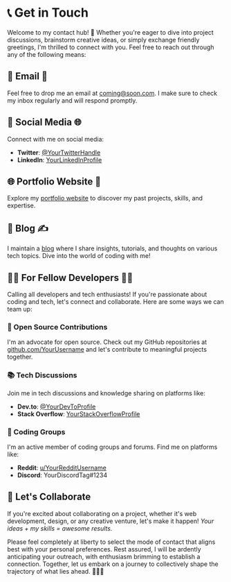 # 📞 Get in Touch

Welcome to my contact hub! 🌟 Whether you're eager to dive into project discussions, brainstorm creative ideas, or simply exchange friendly greetings, I'm thrilled to connect with you. Feel free to reach out through any of the following means:

## 📧 Email 💌
Feel free to drop me an email at [coming@soon.com](mail@mail.com). I make sure to check my inbox regularly and will respond promptly.

## 💬 Social Media 🌐
Connect with me on social media:

- **Twitter**: [@YourTwitterHandle](https://twitter.com/YourTwitterHandle)
- **LinkedIn**: [YourLinkedInProfile](https://www.linkedin.com/in/YourLinkedInProfile)

## 🌐 Portfolio Website 🚀
Explore my [portfolio website](https://www.yourportfoliowebsite.com) to discover my past projects, skills, and expertise.

## 📝 Blog ✍️
I maintain a [blog](https://www.yourblog.com) where I share insights, tutorials, and thoughts on various tech topics. Dive into the world of coding with me!

## 👩‍💻 For Fellow Developers 👨‍💻
Calling all developers and tech enthusiasts! If you're passionate about coding and tech, let's connect and collaborate. Here are some ways we can team up:

### 🚀 Open Source Contributions
I'm an advocate for open source. Check out my GitHub repositories at [github.com/YourUsername](https://github.com/YourUsername) and let's contribute to meaningful projects together.

### 📚 Tech Discussions
Join me in tech discussions and knowledge sharing on platforms like:

- **Dev.to**: [@YourDevToProfile](https://dev.to/YourDevToProfile)
- **Stack Overflow**: [YourStackOverflowProfile](https://stackoverflow.com/users/YourStackOverflowProfile)

### 👥 Coding Groups
I'm an active member of coding groups and forums. Find me on platforms like:

- **Reddit**: [u/YourRedditUsername](https://www.reddit.com/user/YourRedditUsername)
- **Discord**: YourDiscordTag#1234

## 🤝 Let's Collaborate
If you're excited about collaborating on a project, whether it's web development, design, or any creative venture, let's make it happen! *Your ideas + my skills = awesome results.*

Please feel completely at liberty to select the mode of contact that aligns best with your personal preferences. Rest assured, I will be ardently anticipating your outreach, with enthusiasm brimming to establish a connection. Together, let us embark on a journey to collectively shape the trajectory of what lies ahead. 🌟🌐🚀